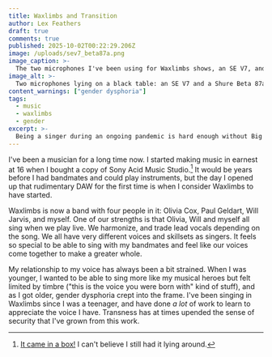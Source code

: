 ```yaml
---
title: Waxlimbs and Transition
author: Lex Feathers
draft: true
comments: true
published: 2025-10-02T00:22:29.206Z
image: /uploads/sev7_beta87a.png
image_caption: >- 
  The two microphones I've been using for Waxlimbs shows, an SE V7, and more recently a Shure Beta 87a
image_alt: >-
  Two microphones lying on a black table: an SE V7 and a Shure Beta 87a
content_warnings: ["gender dysphoria"]
tags:
  - music
  - waxlimbs
  - gender
excerpt: >-
  Being a singer during an ongoing pandemic is hard enough without Big Feelings being part of the mix.
---
```


I've been a musician for a long time now. I started making music in earnest at 16 when I bought a copy of Sony Acid Music Studio.[^1] It would be years before I had bandmates and could play instruments, but the day I opened up that rudimentary DAW for the first time is when I consider Waxlimbs to have started.

Waxlimbs is now a band with four people in it: Olivia Cox, Paul Geldart, Will Jarvis, and myself. One of our strengths is that Olivia, Will and myself all sing when we play live. We harmonize, and trade lead vocals depending on the song. We all have very different voices and skillsets as singers. It feels so special to be able to sing with my bandmates and feel like our voices come together to make a greater whole.

My relationship to my voice has always been a bit strained. When I was younger, I wanted to be able to sing more like my musical heroes but felt limited by timbre ("this is the voice you were born with" kind of stuff), and as I got older, gender dysphoria crept into the frame. I've been singing in Waxlimbs since I was a teenager, and have done _a lot_ of work to learn to appreciate the voice I have. Transness has at times upended the sense of security that I've grown from this work.



[^1]: [It came in a box!](/uploads/acidmusicstudiobox.jpg) I can't believe I still had it lying around.
